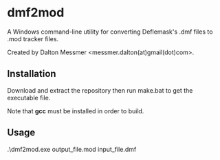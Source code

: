 # dmf2mod
A Windows command-line utility for converting Deflemask's .dmf files to .mod tracker files. 
 
Created by Dalton Messmer <messmer.dalton(at)gmail(dot)com>.

## Installation 
Download and extract the repository then run make.bat to get the executable file. 
 
Note that **gcc** must be installed in order to build. 

## Usage 
.\dmf2mod.exe output_file.mod input_file.dmf
